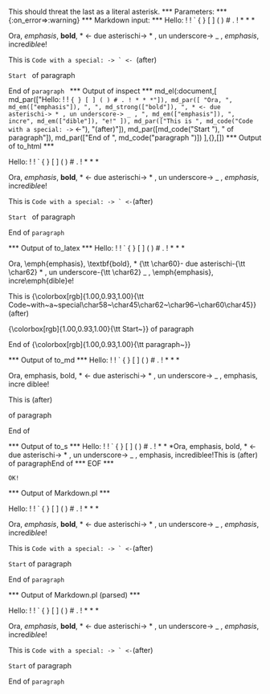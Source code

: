 This should threat the last as a literal asterisk.
*** Parameters: ***
{:on_error=>:warning}
*** Markdown input: ***
 Hello: ! \! \` \{ \} \[ \] \( \) \# \. \! * \* *


Ora, *emphasis*, **bold**, * <- due asterischi-> * , un underscore-> _ , _emphasis_,
 incre*dible*e!

This is ``Code with a special: -> ` <- ``(after)

`Start ` of paragraph

End of `paragraph `
*** Output of inspect ***
md_el(:document,[
	md_par(["Hello: ! ! ` { } [ ] ( ) # . ! * * *"]),
	md_par([
		"Ora, ",
		md_em(["emphasis"]),
		", ",
		md_strong(["bold"]),
		", * <- due asterischi-> * , un underscore-> _ , ",
		md_em(["emphasis"]),
		", incre",
		md_em(["dible"]),
		"e!"
	]),
	md_par(["This is ", md_code("Code with a special: -> ` <-"), "(after)"]),
	md_par([md_code("Start "), " of paragraph"]),
	md_par(["End of ", md_code("paragraph ")])
],{},[])
*** Output of to_html ***

<p>Hello: ! ! ` { } [ ] ( ) # . ! * * *</p>

<p>Ora, <em>emphasis</em>, <strong>bold</strong>, * &lt;- due asterischi-&gt; * , un underscore-&gt; _ , <em>emphasis</em>, incre<em>dible</em>e!</p>

<p>This is <code>Code with a special: -&gt; ` &lt;-</code>(after)</p>

<p><code>Start </code> of paragraph</p>

<p>End of <code>paragraph </code></p>

*** Output of to_latex ***
Hello: ! ! ` \{ \} [ ] ( ) \# . ! * * *

Ora, \emph{emphasis}, \textbf{bold}, * {\tt \char60}- due asterischi-{\tt \char62} * , un underscore-{\tt \char62} \_ , \emph{emphasis}, incre\emph{dible}e!

This is {\colorbox[rgb]{1.00,0.93,1.00}{\tt Code~with~a~special\char58~\char45\char62~\char96~\char60\char45}}(after)

{\colorbox[rgb]{1.00,0.93,1.00}{\tt Start~}} of paragraph

End of {\colorbox[rgb]{1.00,0.93,1.00}{\tt paragraph~}}


*** Output of to_md ***
Hello: ! ! ` { } [ ] ( ) # . ! * * *

Ora, emphasis, bold, * <- due
asterischi-> * , un underscore-> _ ,
emphasis, incre diblee!

This is (after)

of paragraph

End of


*** Output of to_s ***
Hello: ! ! ` { } [ ] ( ) # . ! * * *Ora, emphasis, bold, * <- due asterischi-> * , un underscore-> _ , emphasis, incrediblee!This is (after) of paragraphEnd of 
*** EOF ***



	OK!



*** Output of Markdown.pl ***
<p>Hello: ! ! ` { } [ ] ( ) # . ! * * *</p>

<p>Ora, <em>emphasis</em>, <strong>bold</strong>, * &lt;- due asterischi-> * , un underscore-> _ , <em>emphasis</em>,
 incre<em>dible</em>e!</p>

<p>This is <code>Code with a special: -&gt; ` &lt;-</code>(after)</p>

<p><code>Start</code> of paragraph</p>

<p>End of <code>paragraph</code></p>

*** Output of Markdown.pl (parsed) ***
<p>Hello: ! ! ` { } [ ] ( ) # . ! * * *</p
    ><p>Ora, <em>emphasis</em
      >, <strong>bold</strong
      >, * &lt;- due asterischi-> * , un underscore-> _ , <em>emphasis</em
      >,
 incre<em>dible</em
      >e!</p
    ><p>This is <code>Code with a special: -&gt; ` &lt;-</code
      >(after)</p
    ><p
      ><code>Start</code
      > of paragraph</p
    ><p>End of <code>paragraph</code
    ></p
  >